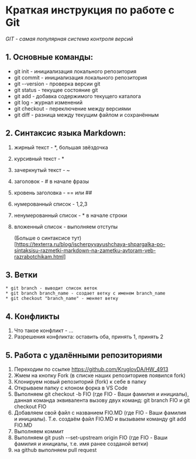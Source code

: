 # Краткая инструкция по работе с Git
_GIT - самая популярная система контроля версий_

## 1. Основные команды: 
* git init - инициализация локального репозитория
* git commit - инициализация локального репозитория
* git --version - проверка версии git
* git status - текущее состояние git
* git add - добавка содержимого текущего каталога
* git log - журнал изменений
* git checkout - переключение между версиями
* git diff - разница между текущим файлом и сохранённым

## 2. Синтаксис языка Markdown:
1. жирный текст - *, большая звёздочка
2. курсивный текст - *
3. зачеркнутый текст - ~
4. заголовок - # в начале фразы
5. кровень заголовка - == или ##
6. нумерованный список - 1,2,3
7. ненумерованный список - * в начале строки
8. вложенный список -  выполняем отступы

    (Больше о синтаксисе тут) [https://texterra.ru/blog/ischerpyvayushchaya-shpargalka-po-sintaksisu-razmetki-markdown-na-zametku-avtoram-veb-razrabotchikam.html]

 ## 3. Ветки
    * git branch - выводит список веток
    * git branch branch_name - создает ветку с именем branch_name
    * git checkout "branch_name" - меняет ветку

## 4. Конфликты
1. Что такое конфликт - ...
2. Разрешения конфликта: оставить оба, принять 1, принять 2

## 5. Работа с удалёнными репозиториями
1. Переходим по ссылке https://github.com/KruglovDA/HW_4913
2. Жмем на кнопку Fork (в списке наших репозиториев появился fork)
3. Клонируем новый репозиторий  (fork) к себе в папку
4. Открываем папку с клоном форка в VS Code
5. Выполняем git checkout -b FIO (где FIO - Ваши фамилия и инициалы), данная команда эквивалента вызову двух команд: git branch FIO и git checkout FIO
6. Добавляем свой файл с названием FIO.MD (где FIO - Ваши фамилия и инициалы). Т.е. создаём файл FIO.MD и вызываем команду git add FIO.MD
7. Выполняем коммит
8. Выполняем git push --set-upstream origin FIO (где FIO - Ваши фамилия и инициалы, т.е. имя ранее созданой ветки)
9. на github выполняем pull request
